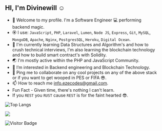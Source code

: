 ## HI, I'm Divinewill ☺
- 👋 Welcome to my profile. I'm a Software Engineer 💻 performing backend magic.
- 🏵 I use: `JavaScript`, `PHP`, `Laravel`, `Lumen`, `Node JS`, `Express`, `Git`, `MySQL`, `MongoDB`, `Apache`, `Nginx`, `PostgresSQL`, `Heroku`, `Digital Ocean`.
- 🔋 I'm currently learning Data Structures and Algorithm's and how to crush technical interviews, I'm also learning the blockchain technology and how to build smart contract's with Solidity.
- 🌏 I'm mostly active within the PHP and JavaScript Community.
- 👀 I’m interested in Backend engineering and Blockchain Technology.
- 🤝 Ping me to collaborate on any cool projects on any of the above stack or if you want to get wooped in PES or FIFA 😎.
- 📫 How to reach me info.ezecodes@gmail.com.
- Fun Fact - Given time, there's nothing I can't learn.
- If you `REST` you `RUST` cause `REST` is for the faint hearted 😎.

<p align='center'>
    
![Top Langs](https://github-readme-stats.vercel.app/api/top-langs/?username=codewithdiv&theme=algolia)

 <!--gn="center" src="https://github-readme-stats.vercel.app/api/wakatime?username=codewithdivolia&count_private=true&line_height=27&langs_count=7"> -->
  <img align="center" src="https://github-readme-stats.vercel.app/api?username=codewithdiv&show_icons=true&theme=algolia&count_private=true&line_height=27">
    
![Visitor Badge](https://visitor-badge.laobi.icu/badge?page_id=codewithdiv)
</p>

<!---
codewithdiv/codewithdiv is a ✨ special ✨ repository because its `README.md` (this file) appears on your GitHub profile.
You can click the Preview link to take a look at your changes.
--->
